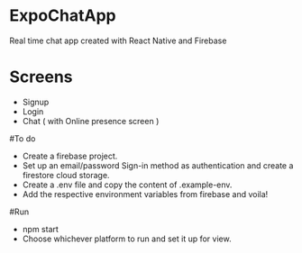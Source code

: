 # ExpoChatApp
Real time chat app created with React Native and Firebase

# Screens
* Signup
* Login
* Chat ( with Online presence screen )

#To do
* Create a firebase project.
* Set up an email/password Sign-in method as authentication and create a firestore cloud storage.
* Create a .env file and copy the content of .example-env.
* Add the respective environment variables from firebase and voila!

#Run
* npm start
* Choose whichever platform to run and set it up for view.

